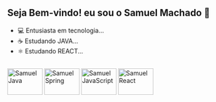 ## Seja Bem-vindo! eu sou o Samuel Machado 👋



- 💻 Entusiasta em tecnologia...
- ☕ Estudando JAVA...
- ⚛ Estudando REACT...

<div style="display: inline_block"> <br>
<img align="center" alt="Samuel Java" height="60" width="80" src="https://cdn.jsdelivr.net/gh/devicons/devicon@latest/icons/java/java-original-wordmark.svg" />
<img align="center" alt="Samuel Spring" height="60" width="80" src="https://cdn.jsdelivr.net/gh/devicons/devicon@latest/icons/spring/spring-original.svg" />
<img align="center" alt="Samuel JavaScript" height="60" width="80" src="https://cdn.jsdelivr.net/gh/devicons/devicon@latest/icons/javascript/javascript-plain.svg" />
<img align="center" alt="Samuel React" height="60" width="80" src="https://cdn.jsdelivr.net/gh/devicons/devicon@latest/icons/react/react-original-wordmark.svg" />
          
</div>


